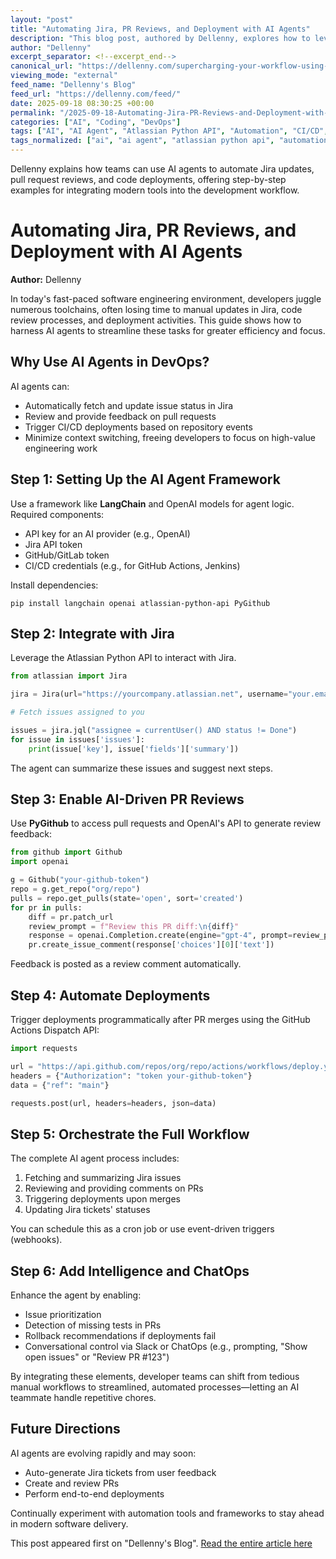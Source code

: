 ```yaml
---
layout: "post"
title: "Automating Jira, PR Reviews, and Deployment with AI Agents"
description: "This blog post, authored by Dellenny, explores how to leverage AI agents to streamline software development workflows by automating Jira updates, pull request reviews, and code deployment. It provides a step-by-step guide using tools like LangChain, OpenAI models, Atlassian Python API, and PyGithub. The content demonstrates integrating AI with CI/CD pipelines to reduce manual effort, minimize context switching, and enhance developer productivity."
author: "Dellenny"
excerpt_separator: <!--excerpt_end-->
canonical_url: "https://dellenny.com/supercharging-your-workflow-using-an-ai-agent-to-automate-jira-updates-pr-reviews-and-code-deployment/"
viewing_mode: "external"
feed_name: "Dellenny's Blog"
feed_url: "https://dellenny.com/feed/"
date: 2025-09-18 08:30:25 +00:00
permalink: "/2025-09-18-Automating-Jira-PR-Reviews-and-Deployment-with-AI-Agents.html"
categories: ["AI", "Coding", "DevOps"]
tags: ["AI", "AI Agent", "Atlassian Python API", "Automation", "CI/CD", "Coding", "DevOps", "DevOps Pipeline", "GitHub", "GitHub Actions", "Jira API", "LangChain", "OpenAI", "Posts", "Pull Request Review", "PyGithub", "Software Engineering", "Workflow Orchestration"]
tags_normalized: ["ai", "ai agent", "atlassian python api", "automation", "cislashcd", "coding", "devops", "devops pipeline", "github", "github actions", "jira api", "langchain", "openai", "posts", "pull request review", "pygithub", "software engineering", "workflow orchestration"]
---
```


Dellenny explains how teams can use AI agents to automate Jira updates, pull request reviews, and code deployments, offering step-by-step examples for integrating modern tools into the development workflow.<!--excerpt_end-->

# Automating Jira, PR Reviews, and Deployment with AI Agents

**Author:** Dellenny

In today's fast-paced software engineering environment, developers juggle numerous toolchains, often losing time to manual updates in Jira, code review processes, and deployment activities. This guide shows how to harness AI agents to streamline these tasks for greater efficiency and focus.

## Why Use AI Agents in DevOps?

AI agents can:

- Automatically fetch and update issue status in Jira
- Review and provide feedback on pull requests
- Trigger CI/CD deployments based on repository events
- Minimize context switching, freeing developers to focus on high-value engineering work

## Step 1: Setting Up the AI Agent Framework

Use a framework like **LangChain** and OpenAI models for agent logic. Required components:

- API key for an AI provider (e.g., OpenAI)
- Jira API token
- GitHub/GitLab token
- CI/CD credentials (e.g., for GitHub Actions, Jenkins)

Install dependencies:

```shell
pip install langchain openai atlassian-python-api PyGithub
```

## Step 2: Integrate with Jira

Leverage the Atlassian Python API to interact with Jira.

```python
from atlassian import Jira

jira = Jira(url="https://yourcompany.atlassian.net", username="your.email@company.com", password="your-jira-api-token")

# Fetch issues assigned to you

issues = jira.jql("assignee = currentUser() AND status != Done")
for issue in issues['issues']:
    print(issue['key'], issue['fields']['summary'])
```

The agent can summarize these issues and suggest next steps.

## Step 3: Enable AI-Driven PR Reviews

Use **PyGithub** to access pull requests and OpenAI's API to generate review feedback:

```python
from github import Github
import openai

g = Github("your-github-token")
repo = g.get_repo("org/repo")
pulls = repo.get_pulls(state='open', sort='created')
for pr in pulls:
    diff = pr.patch_url
    review_prompt = f"Review this PR diff:\n{diff}"
    response = openai.Completion.create(engine="gpt-4", prompt=review_prompt, max_tokens=500)
    pr.create_issue_comment(response['choices'][0]['text'])
```

Feedback is posted as a review comment automatically.

## Step 4: Automate Deployments

Trigger deployments programmatically after PR merges using the GitHub Actions Dispatch API:

```python
import requests

url = "https://api.github.com/repos/org/repo/actions/workflows/deploy.yml/dispatches"
headers = {"Authorization": "token your-github-token"}
data = {"ref": "main"}

requests.post(url, headers=headers, json=data)
```

## Step 5: Orchestrate the Full Workflow

The complete AI agent process includes:

1. Fetching and summarizing Jira issues
2. Reviewing and providing comments on PRs
3. Triggering deployments upon merges
4. Updating Jira tickets' statuses

You can schedule this as a cron job or use event-driven triggers (webhooks).

## Step 6: Add Intelligence and ChatOps

Enhance the agent by enabling:

- Issue prioritization
- Detection of missing tests in PRs
- Rollback recommendations if deployments fail
- Conversational control via Slack or ChatOps (e.g., prompting, "Show open issues" or "Review PR #123")

By integrating these elements, developer teams can shift from tedious manual workflows to streamlined, automated processes—letting an AI teammate handle repetitive chores.

## Future Directions

AI agents are evolving rapidly and may soon:

- Auto-generate Jira tickets from user feedback
- Create and review PRs
- Perform end-to-end deployments

Continually experiment with automation tools and frameworks to stay ahead in modern software delivery.

This post appeared first on "Dellenny's Blog". [Read the entire article here](https://dellenny.com/supercharging-your-workflow-using-an-ai-agent-to-automate-jira-updates-pr-reviews-and-code-deployment/)

